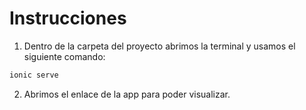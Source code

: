 # Instrucciones

1. Dentro de la carpeta del proyecto abrimos la terminal y usamos el siguiente comando:
```sh 
ionic serve
```
2. Abrimos el enlace de la app para poder visualizar.